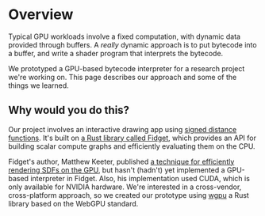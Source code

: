 # Overview

Typical GPU workloads involve a fixed computation, with dynamic data provided through buffers. A _really_ dynamic approach is to put bytecode into a buffer, and write a shader program that interprets the bytecode.

We prototyped a GPU-based bytecode interpreter for a research project we're working on. This page describes our approach and some of the things we learned.

## Why would you do this?

Our project involves an interactive drawing app using [signed distance functions](https://en.wikipedia.org/wiki/Signed_distance_function). It's built on [a Rust library called Fidget](https://github.com/mkeeter/fidget), which provides an API for building scalar compute graphs and efficiently evaluating them on the CPU.

Fidget's author, Matthew Keeter, published [a technique for efficiently rendering SDFs on the GPU][mpr], but hasn't (hadn't) yet implemented a GPU-based interpreter in Fidget. Also, his implementation used CUDA, which is only available for NVIDIA hardware. We're interested in a cross-vendor, cross-platform approach, so we created our prototype using [wgpu][] a Rust library based on the WebGPU standard.

[wgpu]: https://github.com/gfx-rs/wgpu

[mpr]: https://www.mattkeeter.com/research/mpr/

<!--
## Graveyard

If the structure of the computation changes, you can  either load a new shader program — maybe dropping frames as it's compiled…
-->

